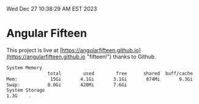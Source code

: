 Wed Dec 27 10:38:29 AM EST 2023

# Angular Fifteen


This project is live at [https://angularfifteen.github.io](https://angularfifteen.github.io "fifteen!") thanks to Github.

```bash
System Memory
               total        used        free      shared  buff/cache   available
Mem:            15Gi       4.1Gi       3.1Gi       874Mi       9.3Gi        11Gi
Swap:          8.0Gi       420Mi       7.6Gi
System Storage
1.3G	.
```
